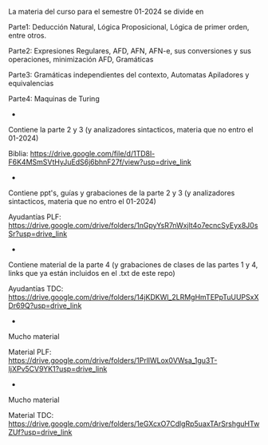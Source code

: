 La materia del curso para el semestre 01-2024 se divide en

Parte1: Deducción Natural, Lógica Proposicional, Lógica de primer orden, entre otros.

Parte2: Expresiones Regulares, AFD, AFN, AFN-e, sus conversiones y sus operaciones, minimización AFD, Gramáticas

Parte3: Gramáticas independientes del contexto, Automatas Apiladores y equivalencias

Parte4: Maquinas de Turing

-
Contiene la parte 2 y 3 (y analizadores sintacticos, materia que no entro el 01-2024)

Biblia: https://drive.google.com/file/d/1TD8l-F6K4MSmSVtHyJuEdS6j6bhnF27f/view?usp=drive_link


-
Contiene ppt's, guías y grabaciones de la parte 2 y 3 (y analizadores sintacticos, materia que no entro el 01-2024)

Ayudantías PLF: https://drive.google.com/drive/folders/1nGpyYsR7nWxjlt4o7ecncSyEyx8J0sSr?usp=drive_link


-
Contiene material de la parte 4 (y grabaciones de clases de las partes 1 y 4, links que ya están incluidos en el .txt de este repo)

Ayudantías TDC: https://drive.google.com/drive/folders/14jKDKWl_2LRMgHmTEPpTuUUPSxXDr69Q?usp=drive_link


-
Mucho material

Material PLF: https://drive.google.com/drive/folders/1PrllWLox0VWsa_1gu3T-IjXPv5CV9YK1?usp=drive_link


-
Mucho material

Material TDC: https://drive.google.com/drive/folders/1eGXcxO7CdlgRp5uaxTArSrshguHTwZUf?usp=drive_link
